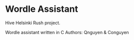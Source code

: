 # Wordle Assistant

Hive Helsinki Rush project.

Wordle assistant written in C
Authors: Qnguyen & Conguyen
